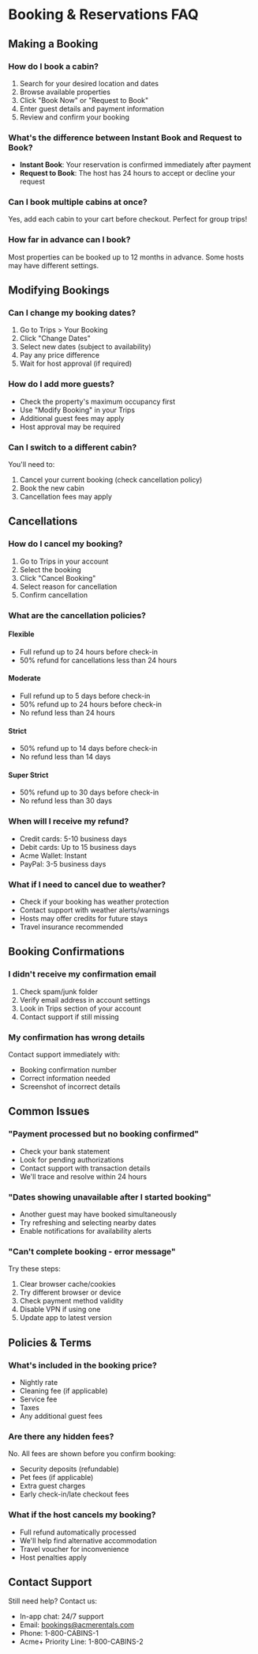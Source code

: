 # Booking & Reservations FAQ

## Making a Booking

### How do I book a cabin?
1. Search for your desired location and dates
2. Browse available properties
3. Click "Book Now" or "Request to Book"
4. Enter guest details and payment information
5. Review and confirm your booking

### What's the difference between Instant Book and Request to Book?
- **Instant Book**: Your reservation is confirmed immediately after payment
- **Request to Book**: The host has 24 hours to accept or decline your request

### Can I book multiple cabins at once?
Yes, add each cabin to your cart before checkout. Perfect for group trips!

### How far in advance can I book?
Most properties can be booked up to 12 months in advance. Some hosts may have different settings.

## Modifying Bookings

### Can I change my booking dates?
1. Go to Trips > Your Booking
2. Click "Change Dates"
3. Select new dates (subject to availability)
4. Pay any price difference
5. Wait for host approval (if required)

### How do I add more guests?
- Check the property's maximum occupancy first
- Use "Modify Booking" in your Trips
- Additional guest fees may apply
- Host approval may be required

### Can I switch to a different cabin?
You'll need to:
1. Cancel your current booking (check cancellation policy)
2. Book the new cabin
3. Cancellation fees may apply

## Cancellations

### How do I cancel my booking?
1. Go to Trips in your account
2. Select the booking
3. Click "Cancel Booking"
4. Select reason for cancellation
5. Confirm cancellation

### What are the cancellation policies?

#### Flexible
- Full refund up to 24 hours before check-in
- 50% refund for cancellations less than 24 hours

#### Moderate
- Full refund up to 5 days before check-in
- 50% refund up to 24 hours before check-in
- No refund less than 24 hours

#### Strict
- 50% refund up to 14 days before check-in
- No refund less than 14 days

#### Super Strict
- 50% refund up to 30 days before check-in
- No refund less than 30 days

### When will I receive my refund?
- Credit cards: 5-10 business days
- Debit cards: Up to 15 business days
- Acme Wallet: Instant
- PayPal: 3-5 business days

### What if I need to cancel due to weather?
- Check if your booking has weather protection
- Contact support with weather alerts/warnings
- Hosts may offer credits for future stays
- Travel insurance recommended

## Booking Confirmations

### I didn't receive my confirmation email
1. Check spam/junk folder
2. Verify email address in account settings
3. Look in Trips section of your account
4. Contact support if still missing

### My confirmation has wrong details
Contact support immediately with:
- Booking confirmation number
- Correct information needed
- Screenshot of incorrect details

## Common Issues

### "Payment processed but no booking confirmed"
- Check your bank statement
- Look for pending authorizations
- Contact support with transaction details
- We'll trace and resolve within 24 hours

### "Dates showing unavailable after I started booking"
- Another guest may have booked simultaneously
- Try refreshing and selecting nearby dates
- Enable notifications for availability alerts

### "Can't complete booking - error message"
Try these steps:
1. Clear browser cache/cookies
2. Try different browser or device
3. Check payment method validity
4. Disable VPN if using one
5. Update app to latest version

## Policies & Terms

### What's included in the booking price?
- Nightly rate
- Cleaning fee (if applicable)
- Service fee
- Taxes
- Any additional guest fees

### Are there any hidden fees?
No. All fees are shown before you confirm booking:
- Security deposits (refundable)
- Pet fees (if applicable)
- Extra guest charges
- Early check-in/late checkout fees

### What if the host cancels my booking?
- Full refund automatically processed
- We'll help find alternative accommodation
- Travel voucher for inconvenience
- Host penalties apply

## Contact Support

Still need help? Contact us:
- In-app chat: 24/7 support
- Email: bookings@acmerentals.com
- Phone: 1-800-CABINS-1
- Acme+ Priority Line: 1-800-CABINS-2